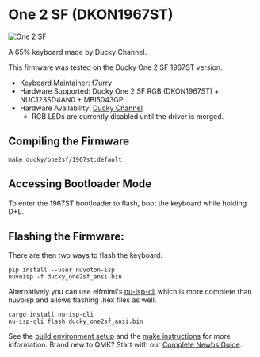 # One 2 SF (DKON1967ST)

![One 2 SF](https://www.duckychannel.com.tw/upload/2019_05_142/201905141721227o2fxn6LX1.png)

A 65% keyboard made by Ducky Channel.

This firmware was tested on the Ducky One 2 SF 1967ST version.

* Keyboard Maintainer: [f7urry](https://github.com/f7urry)
* Hardware Supported: Ducky One 2 SF RGB (DKON1967ST) + NUC123SD4AN0 + MBI5043GP
* Hardware Availability: [Ducky Channel](https://www.duckychannel.com.tw/en/Ducky-One2-SF)
    * RGB LEDs are currently disabled until the driver is merged.

## Compiling the Firmware

    make ducky/one2sf/1967st:default

## Accessing Bootloader Mode

To enter the 1967ST bootloader to flash, boot the keyboard while holding D+L.

## Flashing the Firmware:

There are then two ways to flash the keyboard:

    pip install --user nuvoton-isp
    nuvoisp -f ducky_one2sf_ansi.bin

Alternatively you can use elfmimi's [nu-isp-cli](https://lib.rs/crates/nu-isp-cli) which is more complete than nuvoisp and allows flashing .hex files as well.

    cargo install nu-isp-cli
    nu-isp-cli flash ducky_one2sf_ansi.bin

See the [build environment setup](https://docs.qmk.fm/#/getting_started_build_tools) and the [make instructions](https://docs.qmk.fm/#/getting_started_make_guide) for more information. Brand new to QMK? Start with our [Complete Newbs Guide](https://docs.qmk.fm/#/newbs).
